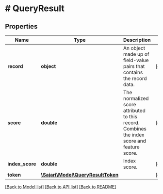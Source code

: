 # # QueryResult

## Properties

| Name            | Type                                                      | Description                                                                                 | Notes      |
| --------------- | --------------------------------------------------------- | ------------------------------------------------------------------------------------------- | ---------- |
| **record**      | **object**                                                | An object made up of field-value pairs that contains the record data.                       | [optional] |
| **score**       | **double**                                                | The normalized score attributed to this record. Combines the index score and feature score. | [optional] |
| **index_score** | **double**                                                | Index score.                                                                                | [optional] |
| **token**       | [**\Sajari\Model\QueryResultToken**](QueryResultToken.md) |                                                                                             | [optional] |

[[Back to Model list]](../../README.md#models) [[Back to API list]](../../README.md#endpoints) [[Back to README]](../../README.md)
